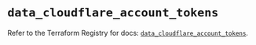# `data_cloudflare_account_tokens`

Refer to the Terraform Registry for docs: [`data_cloudflare_account_tokens`](https://registry.terraform.io/providers/cloudflare/cloudflare/5.10.0/docs/data-sources/account_tokens).
